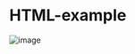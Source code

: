 # HTML-example

![image](https://user-images.githubusercontent.com/46570973/176100319-5441c884-29d9-4cee-be0d-23a57833076b.png)
